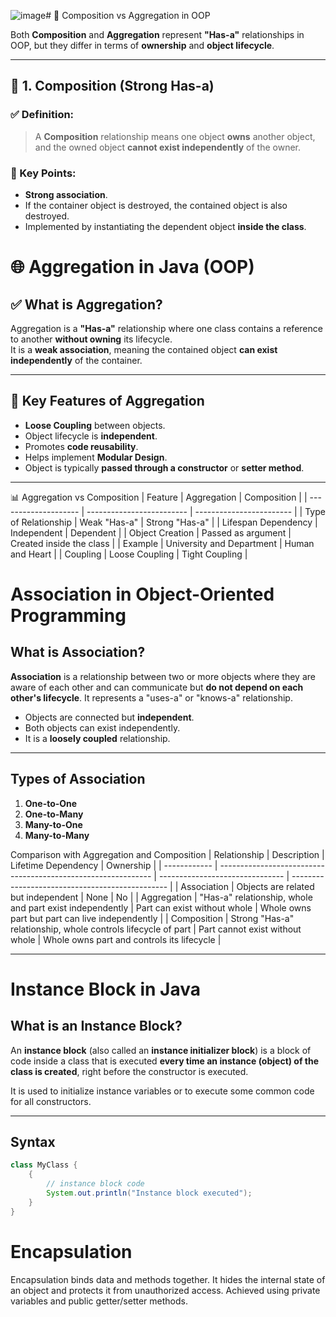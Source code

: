 ![image](https://github.com/user-attachments/assets/ea012627-fdc8-4a7c-b708-406e22568140)# 📘 Composition vs Aggregation in OOP

Both **Composition** and **Aggregation** represent **"Has-a"** relationships in OOP, but they differ in terms of **ownership** and **object lifecycle**.

---

## 🧱 1. Composition (Strong Has-a)

### ✅ Definition:
> A **Composition** relationship means one object **owns** another object, and the owned object **cannot exist independently** of the owner.

### 🧠 Key Points:
- **Strong association**.
- If the container object is destroyed, the contained object is also destroyed.
- Implemented by instantiating the dependent object **inside the class**.

# 🌐 Aggregation in Java (OOP)

## ✅ What is Aggregation?

Aggregation is a **"Has-a"** relationship where one class contains a reference to another **without owning** its lifecycle.  
It is a **weak association**, meaning the contained object **can exist independently** of the container.

---

## 🧠 Key Features of Aggregation

- **Loose Coupling** between objects.
- Object lifecycle is **independent**.
- Promotes **code reusability**.
- Helps implement **Modular Design**.
- Object is typically **passed through a constructor** or **setter method**.

---
📊 Aggregation vs Composition
| Feature              | Aggregation               | Composition              |
| -------------------- | ------------------------- | ------------------------ |
| Type of Relationship | Weak "Has-a"              | Strong "Has-a"           |
| Lifespan Dependency  | Independent               | Dependent                |
| Object Creation      | Passed as argument        | Created inside the class |
| Example              | University and Department | Human and Heart          |
| Coupling             | Loose Coupling            | Tight Coupling           |


# Association in Object-Oriented Programming

## What is Association?

**Association** is a relationship between two or more objects where they are aware of each other and can communicate but **do not depend on each other's lifecycle**. It represents a "uses-a" or "knows-a" relationship.

- Objects are connected but **independent**.
- Both objects can exist independently.
- It is a **loosely coupled** relationship.

---

## Types of Association

1. **One-to-One**
2. **One-to-Many**
3. **Many-to-One**
4. **Many-to-Many**

Comparison with Aggregation and Composition
| Relationship | Description                                                   | Lifetime Dependency             | Ownership                                       |
| ------------ | ------------------------------------------------------------- | ------------------------------- | ----------------------------------------------- |
| Association  | Objects are related but independent                           | None                            | No                                              |
| Aggregation  | "Has-a" relationship, whole and part exist independently      | Part can exist without whole    | Whole owns part but part can live independently |
| Composition  | Strong "Has-a" relationship, whole controls lifecycle of part | Part cannot exist without whole | Whole owns part and controls its lifecycle      |

---

# Instance Block in Java

## What is an Instance Block?

An **instance block** (also called an **instance initializer block**) is a block of code inside a class that is executed **every time an instance (object) of the class is created**, right before the constructor is executed.

It is used to initialize instance variables or to execute some common code for all constructors.

---

## Syntax

```java
class MyClass {
    {
        // instance block code
        System.out.println("Instance block executed");
    }
}
```
# Encapsulation
Encapsulation binds data and methods together.
It hides the internal state of an object and protects it from unauthorized access.
Achieved using private variables and public getter/setter methods.


